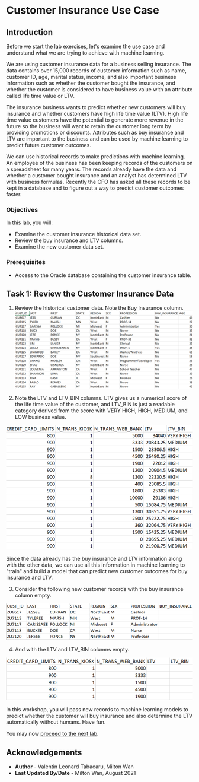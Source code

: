 # Customer Insurance Use Case

## Introduction

Before we start the lab exercises, let's examine the use case and understand what we are trying to achieve with machine learning.  

We are using customer insurance data for a business selling insurance.  The data contains over 15,000 records of customer information such as name, customer ID, age, marital status, income, and also important business information such as whether the customer bought the insurance, and whether the customer is considered to have business value with an attribute called life time value or LTV.  

The insurance business wants to predict whether new customers will buy insurance and whether customers have high life time value (LTV). High life time value customers have the potential to generate more revenue in the future so the business will want to retain the customer long term by providing promotions or discounts.  Attributes such as buy insurance and LTV are important to the business and can be used by machine learning to predict future customer outcomes.

We can use historical records to make predictions with machine learning.  An employee of the business has been keeping records of the customers on a spreadsheet for many years. The records already have the data and whether a customer bought insurance and an analyst has determined LTV with business formulas.  Recently the CFO has asked all these records to be kept in a database and to figure out a way to predict customer outcomes faster.

### Objectives

In this lab, you will:
* Examine the customer insurance historical data set.
* Review the buy insurance and LTV columns.
* Examine the new customer data set.

### Prerequisites

* Access to the Oracle database containing the customer insurance table.

## Task 1: Review the Customer Insurance Data

1. Review the historical customer data.  Note the Buy Insurance column.  
  ![customer-data-1](./images/customer-data-1.png)

2. Note the LTV and LTV\_BIN columns. LTV gives us a numerical score of the life time value of the customer, and LTV\_BIN is just a readable category derived from the score with VERY HIGH, HIGH, MEDIUM, and LOW business value.

  ![customer-data-2](./images/customer-data-2.png)

Since the data already has the buy insurance and LTV information along with the other data, we can use all this information in machine learning to "train" and build a model that can predict new customer outcomes for buy insurance and LTV.

3. Consider the following new customer records with the buy insurance column empty.

  ![customer-data-3](./images/customer-data-3.png)

4. And with the LTV and LTV_BIN columns empty.

  ![customer-data-4](./images/customer-data-4.png)

In this workshop, you will pass new records to machine learning models to predict whether the customer will buy insurance and also determine the LTV automatically without humans.  Have fun.

You may now [proceed to the next lab](#next).

## Acknowledgements
* **Author** - Valentin Leonard Tabacaru, Milton Wan
* **Last Updated By/Date** -  Milton Wan, August 2021
